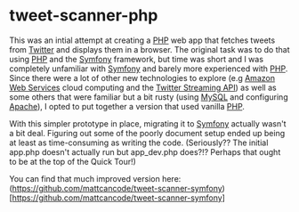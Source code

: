 # tweet-scanner-php

This was an intial attempt at creating a [PHP][1] web app that fetches
tweets from [Twitter][6] and displays them in a browser. The original
task was to do that using [PHP][1] and the [Symfony][2] framework, but
time was short and I was completely unfamiliar with [Symfony][2] and
barely more experienced with [PHP][1]. Since there were a lot of other
new technologies to explore (e.g [Amazon Web Services][10] cloud
computing and the [Twitter Streaming API][4]) as well as some others
that were familiar but a bit rusty (using [MySQL][8] and configuring
[Apache][11]), I opted to put together a version that used vanilla [PHP][1].

With this simpler prototype in place, migrating it to [Symfony][2] actually
wasn't a bit deal. Figuring out some of the poorly document setup ended up
being at least as time-consuming as writing the code. (Seriously?? The initial
app.php doesn't actually run but app_dev.php does?!? Perhaps that ought to be
at the top of the Quick Tour!)

You can find that much improved version here:
(https://github.com/mattcancode/tweet-scanner-symfony)[https://github.com/mattcancode/tweet-scanner-symfony]

[1]:  http://www.php.net/
[2]:  http://symfony.com/
[3]:  http://www.doctrine-project.org/
[4]:  https://dev.twitter.com/streaming/overview
[5]:  http://www.sublimetext.com/
[6]:  http://www.twitter.com/
[7]:  https://github.com/fennb/phirehose
[8]:  http://www.mysql.com/
[9]:  https://dev.twitter.com/rest/public
[10]: http://aws.amazon.com/
[11]: http://httpd.apache.org/

